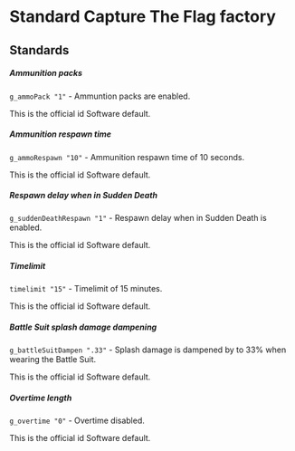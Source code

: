 # Standard Capture The Flag factory

## Standards

##### Ammunition packs

`g_ammoPack "1"` - Ammuntion packs are enabled.

This is the official id Software default.

##### Ammunition respawn time

`g_ammoRespawn "10"` - Ammunition respawn time of 10 seconds.

This is the official id Software default.

##### Respawn delay when in Sudden Death

`g_suddenDeathRespawn "1"` - Respawn delay when in Sudden Death is enabled.

This is the official id Software default.

##### Timelimit

`timelimit "15"` - Timelimit of 15 minutes.

This is the official id Software default.

##### Battle Suit splash damage dampening

`g_battleSuitDampen ".33"` - Splash damage is dampened by to 33% when wearing the Battle Suit.

This is the official id Software default.

##### Overtime length

`g_overtime "0"` - Overtime disabled.

This is the official id Software default.

